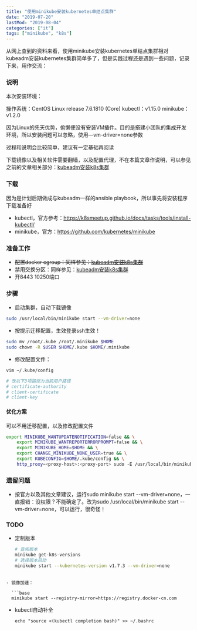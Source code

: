 ```yaml
---
title: "使用minikube安装kubernetes单结点集群"
date: "2019-07-20"
lastMod: "2019-08-04"
categories: ["it"]
tags: ["minikube", "k8s"]
---
```


从网上查到的资料来看，使用minikube安装kubernetes单结点集群相对kubeadm安装kubernetes集群简单多了，但是实践过程还是遇到一些问题，记录下来，用作交流：

### 说明

本次安装环境：

操作系统：CentOS Linux release 7.6.1810 (Core)
kubectl：v1.15.0
minikube：v1.2.0

因为Linux的先天优势，偷懒便没有安装VM插件。目的是搭建小团队的集成开发环境，所以安装问题可以忽略，使用—vm-driver=none参数

过程和说明会比较简单，建议有一定基础再阅读

下载镜像以及相关软件需要翻墙，以及配置代理，不在本篇文章作说明，可以参见之前的文章相关部分：[kubeadm安装k8s集群](/2019/install-k8s-using-kubeadm/)

### 下载

因为是计划后期做成与kubeadm一样的ansible playbook，所以事先将安装程序下载准备好

- kubectl，官方参考：https://k8smeetup.github.io/docs/tasks/tools/install-kubectl/
- minikube，官方：https://github.com/kubernetes/minikube

### 准备工作

- ~~配置docker cgroup：同样参见：[kubeadm安装k8s集群](/2019/install-k8s-using-kubeadm/)~~
- 禁用交换分区：同样参见：[kubeadm安装k8s集群](/2019/install-k8s-using-kubeadm/)
- 开8443 10250端口

### 步骤

- 启动集群，自动下载镜像

```bash
sudo /usr/local/bin/minikube start --vm-driver=none
```

- 按提示迁移配置，生效登录ssh生效！

```bash
sudo mv /root/.kube /root/.minikube $HOME
sudo chown -R $USER $HOME/.kube $HOME/.minikube
```

- 修改配置文件：

```bash
vim ~/.kube/config

# 改以下3项路径为当前用户路径
# certificate-authority
# client-certificate
# client-key
```



#### 优化方案

可以不用迁移配置，以及修改配置文件

```bash
export MINIKUBE_WANTUPDATENOTIFICATION=false && \
	export MINIKUBE_WANTREPORTERRORPROMPT=false && \
	export MINIKUBE_HOME=$HOME && \
	export CHANGE_MINIKUBE_NONE_USER=true && \
	export KUBECONFIG=$HOME/.kube/config && \
	http_proxy=<proxy-host>:<proxy-port> sudo -E /usr/local/bin/minikube start --vm-driver=none
```



### 遗留问题

- 按官方以及其他文章建议，运行sudo minikube start --vm-driver=none，一直报错：没权限？不能确定了。改为sudo /usr/local/bin/minikube start --vm-driver=none，可以运行，很奇怪！

### TODO

- 定制版本
  
  ```bash
  # 查阅版本
  minikube get-k8s-versions
  # 选择版本启动
  minikube start --kubernetes-version v1.7.3 --vm-driver=none
```
  
- 镜像加速：

  ```base
  minikube start --registry-mirror=https://registry.docker-cn.com
  ```

- kubectl自动补全
  ```
  echo "source <(kubectl completion bash)" >> ~/.bashrc
  ```
